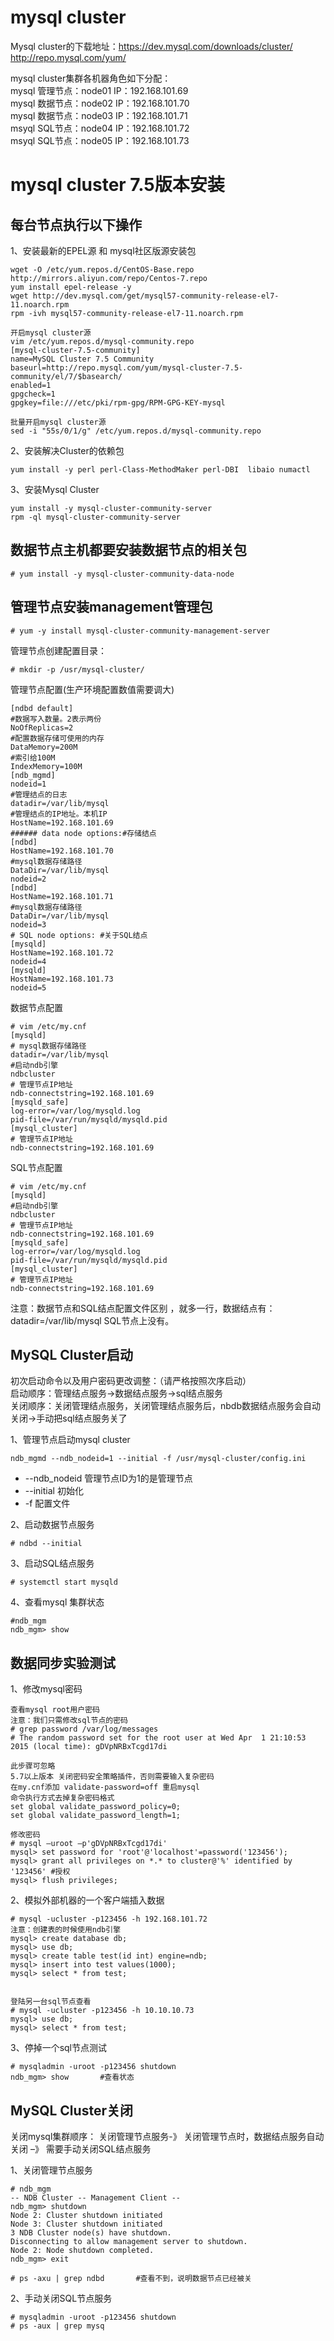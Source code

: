 mysql cluster
===

Mysql cluster的下载地址：https://dev.mysql.com/downloads/cluster/  
http://repo.mysql.com/yum/  

mysql cluster集群各机器角色如下分配：  
mysql 管理节点：node01 IP：192.168.101.69  
mysql 数据节点：node02 IP：192.168.101.70  
mysql 数据节点：node03 IP：192.168.101.71  
msyql SQL节点：node04 IP：192.168.101.72  
msyql SQL节点：node05 IP：192.168.101.73  


mysql cluster 7.5版本安装
===

每台节点执行以下操作  
---
1、安装最新的EPEL源 和 mysql社区版源安装包  
```
wget -O /etc/yum.repos.d/CentOS-Base.repo http://mirrors.aliyun.com/repo/Centos-7.repo
yum install epel-release -y
wget http://dev.mysql.com/get/mysql57-community-release-el7-11.noarch.rpm
rpm -ivh mysql57-community-release-el7-11.noarch.rpm

开启mysql cluster源
vim /etc/yum.repos.d/mysql-community.repo
[mysql-cluster-7.5-community]
name=MySQL Cluster 7.5 Community
baseurl=http://repo.mysql.com/yum/mysql-cluster-7.5-community/el/7/$basearch/
enabled=1
gpgcheck=1
gpgkey=file:///etc/pki/rpm-gpg/RPM-GPG-KEY-mysql

批量开启mysql cluster源
sed -i "55s/0/1/g" /etc/yum.repos.d/mysql-community.repo
```  

2、安装解决Cluster的依赖包  
```
yum install -y perl perl-Class-MethodMaker perl-DBI  libaio numactl
```  

3、安装Mysql Cluster  
```
yum install -y mysql-cluster-community-server
rpm -ql mysql-cluster-community-server
```  


数据节点主机都要安装数据节点的相关包  
---
```
# yum install -y mysql-cluster-community-data-node
```  

管理节点安装management管理包  
---
```
# yum -y install mysql-cluster-community-management-server
```  

管理节点创建配置目录：
```
# mkdir -p /usr/mysql-cluster/
```  


管理节点配置(生产环境配置数值需要调大)  
```
[ndbd default]
#数据写入数量。2表示两份
NoOfReplicas=2
#配置数据存储可使用的内存
DataMemory=200M
#索引给100M
IndexMemory=100M
[ndb_mgmd]
nodeid=1
#管理结点的日志
datadir=/var/lib/mysql
#管理结点的IP地址。本机IP
HostName=192.168.101.69
###### data node options:#存储结点
[ndbd]
HostName=192.168.101.70
#mysql数据存储路径
DataDir=/var/lib/mysql
nodeid=2
[ndbd]
HostName=192.168.101.71
#mysql数据存储路径
DataDir=/var/lib/mysql
nodeid=3
# SQL node options: #关于SQL结点
[mysqld]
HostName=192.168.101.72
nodeid=4
[mysqld]
HostName=192.168.101.73
nodeid=5
```  

数据节点配置
```
# vim /etc/my.cnf	
[mysqld]
# mysql数据存储路径
datadir=/var/lib/mysql
#启动ndb引擎
ndbcluster
# 管理节点IP地址 
ndb-connectstring=192.168.101.69
[mysqld_safe]
log-error=/var/log/mysqld.log
pid-file=/var/run/mysqld/mysqld.pid
[mysql_cluster]
# 管理节点IP地址
ndb-connectstring=192.168.101.69
```  

SQL节点配置  
```
# vim /etc/my.cnf   
[mysqld]
#启动ndb引擎
ndbcluster
# 管理节点IP地址
ndb-connectstring=192.168.101.69
[mysqld_safe]
log-error=/var/log/mysqld.log
pid-file=/var/run/mysqld/mysqld.pid
[mysql_cluster]
# 管理节点IP地址
ndb-connectstring=192.168.101.69
```  

注意：数据节点和SQL结点配置文件区别 ，就多一行，数据结点有：datadir=/var/lib/mysql SQL节点上没有。


MySQL Cluster启动  
---
初次启动命令以及用户密码更改调整：（请严格按照次序启动）  
启动顺序：管理结点服务->数据结点服务->sql结点服务  
关闭顺序：关闭管理结点服务，关闭管理结点服务后，nbdb数据结点服务会自动关闭->手动把sql结点服务关了

1、管理节点启动mysql cluster  
```
ndb_mgmd --ndb_nodeid=1 --initial -f /usr/mysql-cluster/config.ini
```  
- --ndb_nodeid 管理节点ID为1的是管理节点
- --initial 初始化
- -f 配置文件

2、启动数据节点服务  
```
# ndbd --initial
```  

3、启动SQL结点服务
```
# systemctl start mysqld
```  

4、查看mysql 集群状态  
```
#ndb_mgm
ndb_mgm> show
```  

数据同步实验测试
---
1、修改mysql密码
```
查看mysql root用户密码
注意：我们只需修改sql节点的密码
# grep password /var/log/messages
# The random password set for the root user at Wed Apr  1 21:10:53 2015 (local time): gDVpNRBxTcgd17di

此步骤可忽略
5.7以上版本 关闭密码安全策略插件，否则需要输入复杂密码
在my.cnf添加 validate-password=off 重启mysql
命令执行方式去掉复杂密码格式
set global validate_password_policy=0;
set global validate_password_length=1;

修改密码
# mysql –uroot –p'gDVpNRBxTcgd17di'
mysql> set password for 'root'@'localhost'=password('123456');
mysql> grant all privileges on *.* to cluster@'%' identified by '123456' #授权
mysql> flush privileges;
```  

2、模拟外部机器的一个客户端插入数据  
```
# mysql -ucluster -p123456 -h 192.168.101.72
注意：创建表的时候使用ndb引擎
mysql> create database db;
mysql> use db;
mysql> create table test(id int) engine=ndb;
mysql> insert into test values(1000);
mysql> select * from test;


登陆另一台sql节点查看 
# mysql -ucluster -p123456 -h 10.10.10.73
mysql> use db;
mysql> select * from test;
```  

3、停掉一个sql节点测试  
```
# mysqladmin -uroot -p123456 shutdown
ndb_mgm> show       #查看状态
```  

MySQL Cluster关闭  
---
关闭mysql集群顺序： 关闭管理节点服务-》 关闭管理节点时，数据结点服务自动关闭 –》 需要手动关闭SQL结点服务

1、关闭管理节点服务  
```
# ndb_mgm
-- NDB Cluster -- Management Client --
ndb_mgm> shutdown
Node 2: Cluster shutdown initiated
Node 3: Cluster shutdown initiated
3 NDB Cluster node(s) have shutdown.
Disconnecting to allow management server to shutdown.
Node 2: Node shutdown completed.
ndb_mgm> exit

# ps -axu | grep ndbd	   	#查看不到，说明数据节点已经被关
```  


2、手动关闭SQL节点服务  
```
# mysqladmin -uroot -p123456 shutdown
# ps -aux | grep mysq
```  

